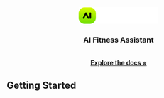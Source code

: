 <!-- PROJECT LOGO -->
<br />
<div align="center">
  <a href="https://github.com/youssefcamao/AIFitness">
    <img src="frontend/src/assets/AI-logo.png" alt="Logo">
  </a>

  <h3 align="center">AI Fitness Assistant</h3>

  <p align="center">
    <br />
    <a href="Docu/AI_Fitness_doku.pdf" target=”_blank”><strong>Explore the docs »</strong></a>
    <br />
  </p>
</div>

<!-- GETTING STARTED -->
## Getting Started


